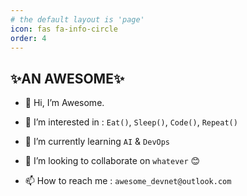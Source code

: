 ```yaml
---
# the default layout is 'page'
icon: fas fa-info-circle
order: 4
---
```


<!-- > An example showing the `tip` type prompt.
{: .prompt-tip }

> An example showing the `info` type prompt.
{: .prompt-info }

> An example showing the `warning` type prompt.
{: .prompt-warning }

> An example showing the `danger` type prompt.
{: .prompt-danger } -->

## ✨**AN AWESOME**✨

* 👋 Hi, I’m Awesome.
* 👀 I’m interested in :
`Eat()`, `Sleep()`, `Code()`, `Repeat()`

* 🌱 I’m currently learning `AI` & `DevOps`
* 💞️ I’m looking to collaborate on `whatever` 😊
* 📫 How to reach me : `awesome_devnet@outlook.com`
